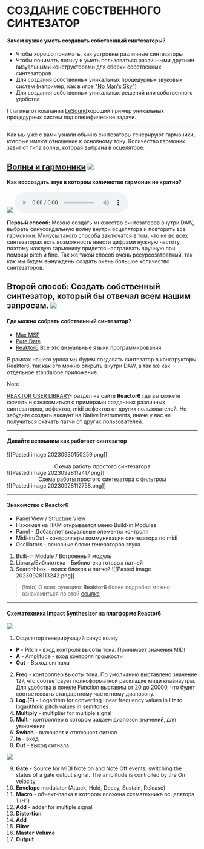 # СОЗДАНИЕ СОБСТВЕННОГО СИНТЕЗАТОР
#### Зачем нужно уметь создавать собственный синтезаторы?
- Чтобы хорошо понимать, как устроены различные синтезаторы
- Чтобы понимать логику и уметь пользоваться различными другими визуальными конструкторами для сборки собственных синтезаторов
- Для создания собственных уникальных процедурных звуковых систем (например, как в игре ["No Man's Sky"](https://youtu.be/zKJ_XuQjjiw?si=aY8GFucvZSbpkQOA&t=2197))
- Для создания собственных уникальных решений или собственного удобства

Плагины от компании [LeSound](https://lesound.io/)хороший пример уникальных процедурных систем под спецефические задачи. 

---
Как мы уже с вами узнали обычно синтезаторы генерируют гармоники, которые имеют отношение к основному тону. Количество гармоник завит от типа волны, которая выбрана в осцеляторе. 

[Волны и гармоники](Волны%20и%20гармоники.canvas)
![](Волны%20и%20гармоники.png)
---

#### Как воссоздать звук в котором количество гармоник не кратно? 

![](Spector_Metal_Impact.png)
![](Metal_Impact.wav)

**Первый способ:** Можно создать множество синтезаторов внутри DAW, выбрать синусоидальную волну внутри осцелятора и повторить все гармоники. Минусы такого способа заключатся в том, что не во всех синтезаторах есть возможность ввести цифрами нужную частоту, поэтому каждую гармонику придется настраивать вручную при помощи pitch и fine. Так же такой способ очень ресурсозатратный, так как мы будем вынуждены создать очень большое количество синтезаторов. 

**Второй способ:** Создать собственный синтезатор, который бы отвечал всем нашим запросам. 
![](Reaktor6_Impact_synth.png)
---
#### Где можно собрать собственный синтезатор?
- [Max MSP](https://cycling74.com/products/max)
- [Pure Date](https://puredata.info/)
- [Reaktor6](https://www.native-instruments.com/en/products/komplete/synths/reaktor-6/)
Все это визуальные языки программирования

В рамках нашего урока мы будем создавать синтезатор в конструкторы Reaktor6, так как его можно открыть внутри DAW, а так же как отдельное standalone приложение. 

 > [!note] 
 > [REAKTOR USER LIBRARY](https://www.native-instruments.com/en/reaktor-community/reaktor-user-library/)- раздел на сайте **Reactor6** где вы можете скачать и ознакомиться с примерами созданных различных синтезаторов, эффектов, midi эффектов от других пользователей. 
 > Не забудьте создать аккаунт на Native Instruments, иначе у вас не получиться скачать патчи от других пользователей.

---
#### Давайте вспомним как работает синтезатор
![[Pasted image 20230930150259.png]]

<center>Схема работы простого синтезатора</center>
![[Pasted image 20230928112417.png]]
<center>Схема работы простого синтезатора с фильтром</center>
![[Pasted image 20230928112758.png]]

---
#### Знакомство с Reactor6
- Panel View / Structure View
- Нажимая на ПКМ открывается меню Build-in Modules
- Panel - Добавляет визуальные элементы контроля
- Midi-in/Out - контроллеры коммуникации синтезатора по midi
- Oscillators - основные блоки генераторов звука

1. Built-in Module / Встроенный модуль
2. Library/Библиотека - Библиотека готовых патчей
4. Searchhbox - поиск блоков и патчей 
 ![[Pasted image 20230928113242.png]]
>[!info] 
>О всех функциях **Reaktor6** более подробно можно ознакомиться по этой [ссылке](https://www.native-instruments.com/fileadmin/ni_media/downloads/manuals/REAKTOR_6_Getting_Started_English_0419.pdf)

---
#### Схематехника Impact Synthesizer на платформе Reactor6

![](H1.png)
1. Осцелятор генерирующий синус волну
- **P** - Pitch - вход контроля высоты тона. Принимает значения MIDI
- **A** - Amplitude - вход контроля громкости 
- **Out** - Выход сигнала
2. **Freq** - контроллер высоты тона. По умолчанию выставлено значение 127, что соответсвует полноформатной раскладке миди клавиаутры. Для удобства в понеле Function выставим от 20 до 20000, что будет соответсовать стандартному частотному диапозону. 
3. **Log.(F)** - Logarithm for converting linear frequency values in Hz to logarithmic pitch values in semitones
4. **Multiply** - multiplier for multiple signal
5. **Mult** - контроллер в котором задаем диапозон значений, для умножения
6. **Switch** - включает и отключает сигнал
7. **In** - вход 
8. **Out** - выход сигнала

![](Синтезатор%20импактов_Схема.png)

9. **Gate** - Source for MIDI Note on and Note Off events, switching the status of a gate output signal. The amplitude is controlled by the On velocity
10. **Envelope** modulator (Attack, Hold, Decay, Sustain, Release)
11. **Macro** - объект-папка в котором вложена схематехника осцелятора 1 (H1)
12. **Add** - adder for multiple signal
13. **Distortion**
14. **Add**
15. **Filter**
16. **Master Volume**
17. **Output**